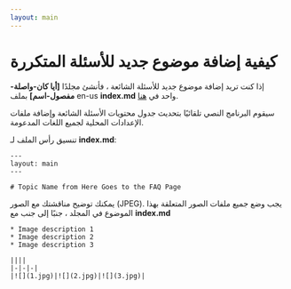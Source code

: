 ```yaml
---
layout: main
---
```


# كيفية إضافة موضوع جديد للأسئلة المتكررة

إذا كنت تريد إضافة موضوع جديد للأسئلة الشائعة ، فأنشئ مجلدًا **[أيا كان-واصلة-مفصول-اسم]** بملف en-us **index.md** واحد في [هنا](https://github.com/foobnix/LibreraReader/tree/master/docs/faq).

سيقوم البرنامج النصي تلقائيًا بتحديث جدول محتويات الأسئلة الشائعة وإضافة ملفات الإعدادات المحلية لجميع اللغات المدعومة.

تنسيق رأس الملف لـ **index.md**:

```
---
layout: main
---

# Topic Name from Here Goes to the FAQ Page
```

يمكنك توضيح مناقشتك مع الصور (JPEG). يجب وضع جميع ملفات الصور المتعلقة بهذا الموضوع في المجلد ، جنبًا إلى جنب مع **index.md**

```
* Image description 1
* Image description 2
* Image description 3

||||
|-|-|-|
|![](1.jpg)|![](2.jpg)|![](3.jpg)|
```
